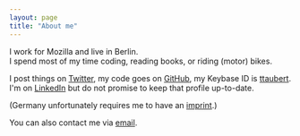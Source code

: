 ```yaml
---
layout: page
title: "About me"
---
```


I work for Mozilla and live in Berlin.  
I spend most of my time coding, reading books, or riding (motor) bikes.

I post things on [Twitter](https://twitter.com/ttaubert),
my code goes on [GitHub](https://github.com/ttaubert),
my Keybase ID is [ttaubert](https://keybase.io/ttaubert).  
I'm on [LinkedIn](http://www.linkedin.com/pub/tim-taubert/43/368/703)
but do not promise to keep that profile up-to-date.

(Germany unfortunately requires me to have an [imprint](/imprint).)

You can also contact me via [email](mailto:tim@timtaubert.de).
